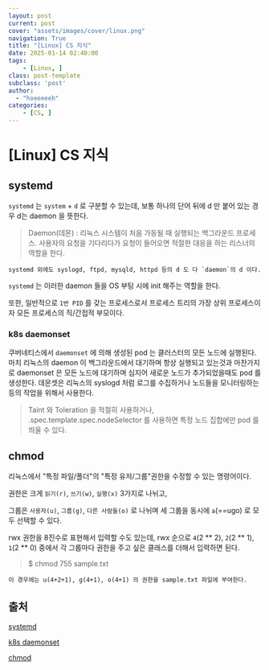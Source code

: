 ```yaml
---
layout: post
current: post
cover: "assets/images/cover/linux.png"
navigation: True
title: "[Linux] CS 지식"
date: 2025-01-14 02:40:00
tags:
    - [Linux, ]
class: post-template
subclass: 'post'
author: 
  - "hoeeeeeh"
categories:
    - [CS, ]
---
```


# [Linux] CS 지식


## systemd


`systemd` 는 `system` + `d` 로 구분할 수 있는데, 보통 하나의 단어 뒤에 d 만 붙어 있는 경우 d는 daemon 을 뜻한다.


> Daemon(데몬) : 리눅스 시스템이 처음 가동될 때 실행되는 백그라운드 프로세스. 사용자의 요청을 기다리다가 요청이 들어오면 적절한 대응을 하는 리스너의 역할을 한다.


	systemd 외에도 syslogd, ftpd, mysqld, httpd 등의 d 도 다 `daemon`의 d 이다.


`systemd` 는 이러한 daemon 들을 OS 부팅 시에 init 해주는 역할을 한다.


또한, 일반적으로 `1번 PID` 를 갖는 프로세스로서 프로세스 트리의 가장 상위 프로세스이자 모든 프로세스의 직/간접적 부모이다.


### k8s daemonset


쿠버네티스에서 `daemonset` 에 의해 생성된 pod 는 클러스터의 모든 노드에 실행된다. 마치 리눅스의 daemon 이 백그라운드에서 대기하며 항상 실행되고 있는것과 마찬가지로 daemonset 은 모든 노드에 대기하며 심지어 새로운 노드가 추가되었을때도 pod 를 생성한다. 데몬셋은 리눅스의 syslogd 처럼 로그를 수집하거나 노드들을 모니터링하는 등의 작업을 위해서 사용한다.


> Taint 와 Toleration 을 적절히 사용하거나, .spec.template.spec.nodeSelector 를 사용하면 특정 노드 집합에만 pod 를 띄울 수 있다.


## chmod


리눅스에서 "특정 파일/폴더"의 "특정 유저/그룹"권한을 수정할 수 있는 명령어이다.


권한은 크게 `읽기(r)`, `쓰기(w)`, `실행(x)` 3가지로 나뉘고,


그룹은 `사용자(u)`, `그룹(g)`, `다른 사람들(o)` 로 나뉘며 세 그룹을 동시에 `a`(==ugo) 로 모두 선택할 수 있다.


rwx 권한을 8진수로 표현해서 입력할 수도 있는데, rwx 순으로 `4`(2 ** 2), `2`(2 ** 1), `1`(2 ** 0) 중에서 각 그룹마다 권한을 주고 싶은 클래스를 더해서 입력하면 된다.


> $ chmod 755 sample.txt


	이 경우에는 u(4+2+1), g(4+1), o(4+1) 의 권한을 sample.txt 파일에 부여한다.


## 출처


[systemd](https://en.wikipedia.org/wiki/Systemd)


[k8s daemonset](https://kubernetes.io/ko/docs/concepts/workloads/controllers/daemonset/)


[chmod](https://ko.wikipedia.org/wiki/Chmod)

